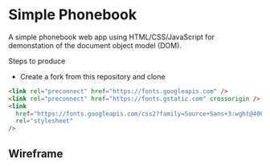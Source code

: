 # Simple Phonebook

A simple phonebook web app using HTML/CSS/JavaScript for demonstation of the document object model (DOM).

Steps to produce

- Create a fork from this repository and clone

```html
<link rel="preconnect" href="https://fonts.googleapis.com" />
<link rel="preconnect" href="https://fonts.gstatic.com" crossorigin />
<link
  href="https://fonts.googleapis.com/css2?family=Source+Sans+3:wght@400;700&display=swap"
  rel="stylesheet"
/>
```

## Wireframe


